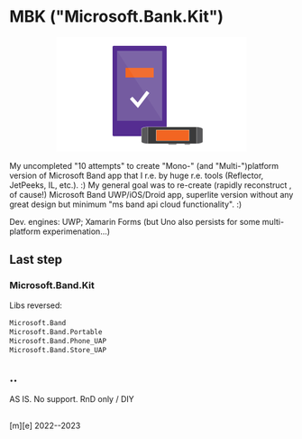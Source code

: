 # MBK ("Microsoft.Bank.Kit")

<p align="center">
  <img src="Images/intro.png">  
</p>


My uncompleted "10 attempts" to create "Mono-" (and "Multi-")platform version of Microsoft Band app that I r.e. by huge r.e. tools (Reflector, JetPeeks, IL, etc.). :)
My general goal was to re-create (rapidly reconstruct , of cause!) Microsoft Band UWP/iOS/Droid app, superlite version without any great design but minimum "ms band api cloud functionality". :)

Dev. engines: UWP; Xamarin Forms (but Uno also persists for some multi-platform experimenation...)


## Last step

### Microsoft.Band.Kit 

Libs reversed: 
```
Microsoft.Band
Microsoft.Band.Portable
Microsoft.Band.Phone_UAP
Microsoft.Band.Store_UAP
```
## ..
AS IS. No support. RnD only / DIY

##
[m][e] 2022--2023
